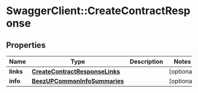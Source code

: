 # SwaggerClient::CreateContractResponse

## Properties
Name | Type | Description | Notes
------------ | ------------- | ------------- | -------------
**links** | [**CreateContractResponseLinks**](CreateContractResponseLinks.md) |  | [optional] 
**info** | [**BeezUPCommonInfoSummaries**](BeezUPCommonInfoSummaries.md) |  | [optional] 


